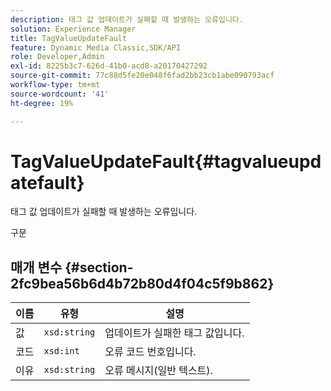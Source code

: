 ```yaml
---
description: 태그 값 업데이트가 실패할 때 발생하는 오류입니다.
solution: Experience Manager
title: TagValueUpdateFault
feature: Dynamic Media Classic,SDK/API
role: Developer,Admin
exl-id: 8225b3c7-626d-41b0-acd8-a20170427292
source-git-commit: 77c88d5fe20e048f6fad2bb23cb1abe090793acf
workflow-type: tm+mt
source-wordcount: '41'
ht-degree: 19%

---
```


# TagValueUpdateFault{#tagvalueupdatefault}

태그 값 업데이트가 실패할 때 발생하는 오류입니다.

구문

## 매개 변수 {#section-2fc9bea56b6d4b72b80d4f04c5f9b862}

| 이름 | 유형 | 설명 |
|---|---|---|
| 값 | `xsd:string` | 업데이트가 실패한 태그 값입니다. |
| 코드 | `xsd:int` | 오류 코드 번호입니다. |
| 이유 | `xsd:string` | 오류 메시지(일반 텍스트). |
